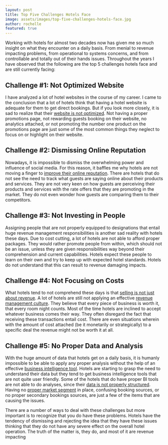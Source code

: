 ```yaml
---
layout: post
title: Top Five Challenges Hotels Face
image: assets/images/top-five-challenges-hotels-face.jpg
author: rochelle
featured: true
---
```


Working with hotels for almost two decades now has given me so much insight on what they encounter on a daily basis. From menial to revenue impacting problems, from operational to systems concerns, and from controllable and totally out of their hands issues. Throughout the years I have observed that the following are the top 5 challenges hotels face and are still currently facing:

## Challenge #1: Not Optimized Website
I have analyzed a lot of hotel websites in the course of my career. I came to the conclusion that a lot of hotels think that having a hotel website is adequate for them to get direct bookings. But if you look more closely, it is sad to realize that their [website is not optimized](https://rochellecastillejos.com/how-hotels-are-losing-revenue-by-not-investing-in-their-websites/). Not having a proper promotions page, not rewarding guests booking on their website, no analytics attached, or not promoting the number one product on the promotions page are just some of the most common things they neglect to focus on or highlight on their website.

## Challenge #2: Dismissing Online Reputation
Nowadays, it is impossible to dismiss the overwhelming power and influence of social media. For this reason, it baffles me why hotels are not moving a finger to [improve their online reputation](https://rochellecastillejos.com/how-to-improve-your-online-reputation-in-4-steps/). There are hotels that do not see the need to track what guests are saying online about their products and services. They are not very keen on how guests are perceiving their products and services with the rate offers that they are promoting in the market. They do not even wonder how guests are comparing them to their competitors.

## Challenge #3: Not Investing in People
Assigning people that are not properly equipped to designations that entail huge revenue management responsibilities is another sad reality with hotels these days. Due to cost cutting, a lot of hotels are not able to afford proper packages. They would rather promote people from within, which should not be an issue, unless they are given responsibilities way beyond their comprehension and current capabilities. Hotels expect these people to learn on their own and try to keep up with expected hotel standards. Hotels do not understand that this can result to revenue damaging impacts.

## Challenge #4: Not Focusing on Costs
What hotels tend to not comprehend these days is that [selling is not just about revenue](https://rochellecastillejos.com/selling-is-not-just-about-revenue/). A lot of hotels are still not applying an effective [revenue management culture](https://rochellecastillejos.com/how-to-create-a-revenue-management-culture-in-your-hotel/). They believe that every piece of business is worth it, that every room night counts. Most of the time hotels are inclined to accept whatever business comes their way. They often disregard the fact that receiving these transactions entail cost. There are even situations wherein with the amount of cost attached (be it monetarily or strategically) to a specific deal the revenue might not be worth it at all.

## Challenge #5: No Proper Data and Analysis
With the huge amount of data that hotels get on a daily basis, it is humanly impossible to be able to apply any proper analysis without the help of an effective [business intelligence tool](https://rochellecastillejos.com/why-a-business-intelligence-tool-is-a-must-for-hotels/). Hotels are starting to grasp the need to understand their data but they tend to get business intelligence tools that are not quite user friendly. Some of the hotels that do have proper BI tools are not able to do analyses, since their [data is not properly structured](https://rochellecastillejos.com/why-you-should-make-sure-your-data-is-structured/). Having no [proper market segment](https://rochellecastillejos.com/common-mistakes-hotels-make-about-market-segmentation/) in place, confusing booking sources, or no proper secondary bookings sources, are just a few of the items that are causing the issues.

There are a number of ways to deal with these challenges but more important is to recognize that you do have these problems. Hotels have the tendency of dismissing and rejecting the idea that they have these issues thinking that they do not have any severe effect on the overall hotel operation. The truth of the matter is, they do, and most of it are revenue impacting